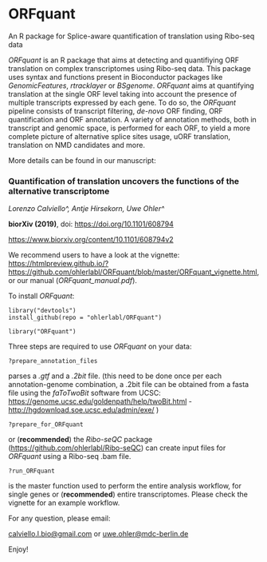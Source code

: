# ORFquant
An R package for Splice-aware quantification of translation using Ribo-seq data


*ORFquant* is an R package that aims at detecting and quantifiying ORF translation on complex transcriptomes using Ribo-seq data.
This package uses syntax and functions present in Bioconductor packages like *GenomicFeatures*, *rtracklayer* or *BSgenome*. 
*ORFquant* aims at quantifying translation at the single ORF level taking into account the presence of multiple transcripts expressed by each gene.
To do so, the *ORFquant* pipeline consists of transcript filtering, *de-novo* ORF finding, ORF quantification and ORF annotation.
A variety of annotation methods, both in transcript and genomic space, is performed for each ORF, to yield a more complete picture of alternative splice sites usage, uORF translation, translation on NMD candidates and more.

More details can be found in our manuscript:

### Quantification of translation uncovers the functions of the alternative transcriptome ###

*Lorenzo Calviello^, Antje Hirsekorn, Uwe Ohler^*

**biorXiv (2019)**, doi: https://doi.org/10.1101/608794

https://www.biorxiv.org/content/10.1101/608794v2

We recommend users to have a look at the vignette: https://htmlpreview.github.io/?https://github.com/ohlerlabl/ORFquant/blob/master/ORFquant_vignette.html, or our manual (*ORFquant_manual.pdf*).


To install *ORFquant*:

```
library("devtools")
install_github(repo = "ohlerlabl/ORFquant")

library("ORFquant")

```

Three steps are required to use *ORFquant* on your data:
```
?prepare_annotation_files
```
parses a *.gtf* and a *.2bit* file. (this need to be done once per each annotation-genome combination, a .2bit file can be obtained from a fasta file using the *faToTwoBit* software from UCSC: https://genome.ucsc.edu/goldenpath/help/twoBit.html - http://hgdownload.soe.ucsc.edu/admin/exe/ )


```
?prepare_for_ORFquant
```
or (**recommended**) the *Ribo-seQC* package (https://github.com/ohlerlabl/Ribo-seQC) can create input files for *ORFquant* using a Ribo-seq .bam file.


```
?run_ORFquant
```

is the master function used to perform the entire analysis workflow, for single genes or (**recommended**) entire transcriptomes.
Please check the vignette for an example workflow.


For any question, please email:

calviello.l.bio@gmail.com or uwe.ohler@mdc-berlin.de


Enjoy!


